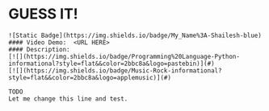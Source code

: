 # GUESS IT!
    ![Static Badge](https://img.shields.io/badge/My_Name%3A-Shailesh-blue)
    #### Video Demo:  <URL HERE>
    #### Description:
    [![](https://img.shields.io/badge/Programming%20Language-Python-informational?style=flat&&color=2bbc8a&logo=pastebin)](#)
    [![](https://img.shields.io/badge/Music-Rock-informational?style=flat&&color=2bbc8a&logo=applemusic)](#)
    
    TODO
    Let me change this line and test.
